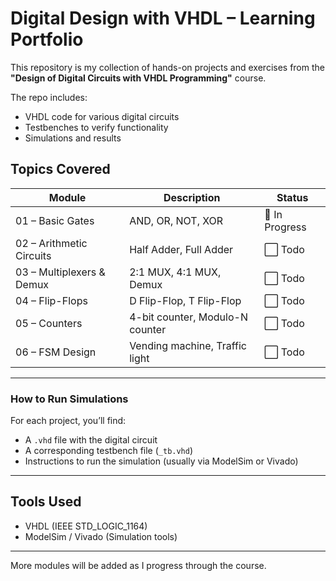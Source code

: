 # Digital Design with VHDL – Learning Portfolio

This repository is my collection of hands-on projects and exercises from the **"Design of Digital Circuits with VHDL Programming"** course.

The repo includes:
- VHDL code for various digital circuits
- Testbenches to verify functionality
- Simulations and results

## Topics Covered

| Module                        | Description                     | Status |
|-------------------------------|---------------------------------|--------|
| 01 – Basic Gates              | AND, OR, NOT, XOR               | 🔄 In Progress |
| 02 – Arithmetic Circuits      | Half Adder, Full Adder          | ⬜ Todo |
| 03 – Multiplexers & Demux     | 2:1 MUX, 4:1 MUX, Demux         | ⬜ Todo |
| 04 – Flip-Flops               | D Flip-Flop, T Flip-Flop        | ⬜ Todo |
| 05 – Counters                 | 4-bit counter, Modulo-N counter | ⬜ Todo |
| 06 – FSM Design               | Vending machine, Traffic light  | ⬜ Todo |

---

### How to Run Simulations

For each project, you’ll find:
- A `.vhd` file with the digital circuit
- A corresponding testbench file (`_tb.vhd`)
- Instructions to run the simulation (usually via ModelSim or Vivado)

---

## Tools Used
- VHDL (IEEE STD_LOGIC_1164)
- ModelSim / Vivado (Simulation tools)

---

More modules will be added as I progress through the course.
